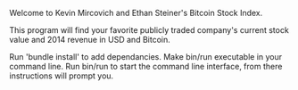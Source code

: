 Welcome to Kevin Mircovich and Ethan Steiner's Bitcoin Stock Index.  

This program will find your favorite publicly traded company's current stock value and 2014 revenue in USD and Bitcoin.

Run 'bundle install' to add dependancies.
Make bin/run executable in your command line.
Run bin/run to start the command line interface, from there instructions will prompt you.
